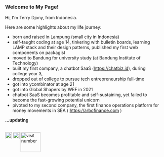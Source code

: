### Welcome to My Page!
  
Hi, I'm Terry Djony, from Indonesia.  

Here are some highlights about my life journey: 
- born and raised in Lampung (small city in Indonesia)
- self-taught coding at age 14, tinkering with bulletin boards, learning LAMP stack and their design patterns, published my first web components on packagist
- moved to Bandung for university study (at Bandung Institute of Technology)
- built my first company, a chatbot SaaS (https://chatbiz.id), during college year 3, 
- dropped out of college to pursue tech entrepreneurship full-time
- got into ycombinator at age 21
- got into Global Shapers by WEF in 2021
- chatbot SaaS becomes profitable and self-sustaining, yet failed to become the fast-growing potential unicorn
- pivoted to my second company, the first finance operations platform for money movements in SEA ( https://arbofinance.com )

**...updating**



<br />
<a href="https://twitter.com/Terry_Djony">
  <img align="left" alt="Terry Djony | Twitter" width="22px" src="https://raw.githubusercontent.com/peterthehan/peterthehan/master/assets/twitter.svg" />
</a>&nbsp;
<a href="https://www.linkedin.com/in/terry-djony-tech-entrepreneur/">
  <img align="left" alt="Terry Djony | LinkedIn" width="22px" src="https://raw.githubusercontent.com/peterthehan/peterthehan/master/assets/linkedin.svg" />
</a>&nbsp;
<img align="left" alt="visit number" width="64px" src="https://visitor-badge.glitch.me/badge?page_id=terryds" />
